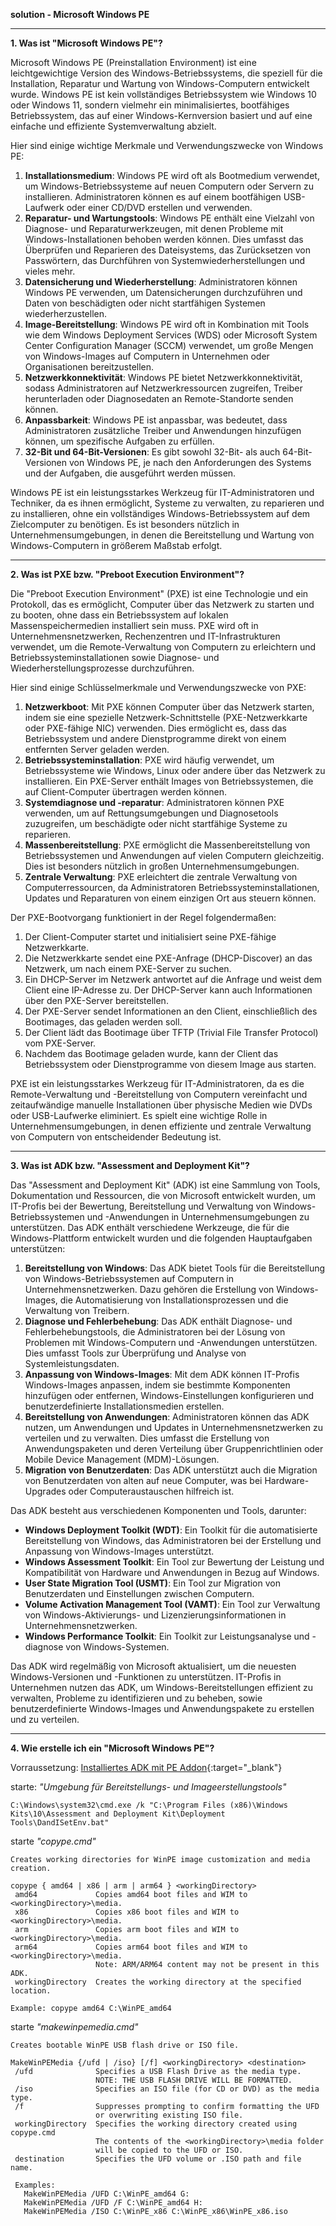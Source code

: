 
**solution - Microsoft Windows PE**

---

**1. Was ist "Microsoft Windows PE"?**

Microsoft Windows PE (Preinstallation Environment) ist eine leichtgewichtige Version des Windows-Betriebssystems, die speziell für die Installation, Reparatur und Wartung von Windows-Computern entwickelt wurde. Windows PE ist kein vollständiges Betriebssystem wie Windows 10 oder Windows 11, sondern vielmehr ein minimalisiertes, bootfähiges Betriebssystem, das auf einer Windows-Kernversion basiert und auf eine einfache und effiziente Systemverwaltung abzielt.

Hier sind einige wichtige Merkmale und Verwendungszwecke von Windows PE:

1. **Installationsmedium**: Windows PE wird oft als Bootmedium verwendet, um Windows-Betriebssysteme auf neuen Computern oder Servern zu installieren. Administratoren können es auf einem bootfähigen USB-Laufwerk oder einer CD/DVD erstellen und verwenden.
2. **Reparatur- und Wartungstools**: Windows PE enthält eine Vielzahl von Diagnose- und Reparaturwerkzeugen, mit denen Probleme mit Windows-Installationen behoben werden können. Dies umfasst das Überprüfen und Reparieren des Dateisystems, das Zurücksetzen von Passwörtern, das Durchführen von Systemwiederherstellungen und vieles mehr.
3. **Datensicherung und Wiederherstellung**: Administratoren können Windows PE verwenden, um Datensicherungen durchzuführen und Daten von beschädigten oder nicht startfähigen Systemen wiederherzustellen.
4. **Image-Bereitstellung**: Windows PE wird oft in Kombination mit Tools wie dem Windows Deployment Services (WDS) oder Microsoft System Center Configuration Manager (SCCM) verwendet, um große Mengen von Windows-Images auf Computern in Unternehmen oder Organisationen bereitzustellen.
5. **Netzwerkkonnektivität**: Windows PE bietet Netzwerkkonnektivität, sodass Administratoren auf Netzwerkressourcen zugreifen, Treiber herunterladen oder Diagnosedaten an Remote-Standorte senden können.
6. **Anpassbarkeit**: Windows PE ist anpassbar, was bedeutet, dass Administratoren zusätzliche Treiber und Anwendungen hinzufügen können, um spezifische Aufgaben zu erfüllen.
7. **32-Bit und 64-Bit-Versionen**: Es gibt sowohl 32-Bit- als auch 64-Bit-Versionen von Windows PE, je nach den Anforderungen des Systems und der Aufgaben, die ausgeführt werden müssen.

Windows PE ist ein leistungsstarkes Werkzeug für IT-Administratoren und Techniker, da es ihnen ermöglicht, Systeme zu verwalten, zu reparieren und zu installieren, ohne ein vollständiges Windows-Betriebssystem auf dem Zielcomputer zu benötigen. Es ist besonders nützlich in Unternehmensumgebungen, in denen die Bereitstellung und Wartung von Windows-Computern in größerem Maßstab erfolgt.

---

**2. Was ist PXE bzw. "Preboot Execution Environment"?**

Die "Preboot Execution Environment" (PXE) ist eine Technologie und ein Protokoll, das es ermöglicht, Computer über das Netzwerk zu starten und zu booten, ohne dass ein Betriebssystem auf lokalen Massenspeichermedien installiert sein muss. PXE wird oft in Unternehmensnetzwerken, Rechenzentren und IT-Infrastrukturen verwendet, um die Remote-Verwaltung von Computern zu erleichtern und Betriebssysteminstallationen sowie Diagnose- und Wiederherstellungsprozesse durchzuführen.

Hier sind einige Schlüsselmerkmale und Verwendungszwecke von PXE:

1. **Netzwerkboot**: Mit PXE können Computer über das Netzwerk starten, indem sie eine spezielle Netzwerk-Schnittstelle (PXE-Netzwerkkarte oder PXE-fähige NIC) verwenden. Dies ermöglicht es, dass das Betriebssystem und andere Dienstprogramme direkt von einem entfernten Server geladen werden.
2. **Betriebssysteminstallation**: PXE wird häufig verwendet, um Betriebssysteme wie Windows, Linux oder andere über das Netzwerk zu installieren. Ein PXE-Server enthält Images von Betriebssystemen, die auf Client-Computer übertragen werden können.
3. **Systemdiagnose und -reparatur**: Administratoren können PXE verwenden, um auf Rettungsumgebungen und Diagnosetools zuzugreifen, um beschädigte oder nicht startfähige Systeme zu reparieren.
4. **Massenbereitstellung**: PXE ermöglicht die Massenbereitstellung von Betriebssystemen und Anwendungen auf vielen Computern gleichzeitig. Dies ist besonders nützlich in großen Unternehmensumgebungen.
5. **Zentrale Verwaltung**: PXE erleichtert die zentrale Verwaltung von Computerressourcen, da Administratoren Betriebssysteminstallationen, Updates und Reparaturen von einem einzigen Ort aus steuern können.

Der PXE-Bootvorgang funktioniert in der Regel folgendermaßen:

1. Der Client-Computer startet und initialisiert seine PXE-fähige Netzwerkkarte.
2. Die Netzwerkkarte sendet eine PXE-Anfrage (DHCP-Discover) an das Netzwerk, um nach einem PXE-Server zu suchen.
3. Ein DHCP-Server im Netzwerk antwortet auf die Anfrage und weist dem Client eine IP-Adresse zu. Der DHCP-Server kann auch Informationen über den PXE-Server bereitstellen.
4. Der PXE-Server sendet Informationen an den Client, einschließlich des Bootimages, das geladen werden soll.
5. Der Client lädt das Bootimage über TFTP (Trivial File Transfer Protocol) vom PXE-Server.
6. Nachdem das Bootimage geladen wurde, kann der Client das Betriebssystem oder Dienstprogramme von diesem Image aus starten.

PXE ist ein leistungsstarkes Werkzeug für IT-Administratoren, da es die Remote-Verwaltung und -Bereitstellung von Computern vereinfacht und zeitaufwändige manuelle Installationen über physische Medien wie DVDs oder USB-Laufwerke eliminiert. Es spielt eine wichtige Rolle in Unternehmensumgebungen, in denen effiziente und zentrale Verwaltung von Computern von entscheidender Bedeutung ist.

---

**3. Was ist ADK bzw. "Assessment and Deployment Kit"?**

Das "Assessment and Deployment Kit" (ADK) ist eine Sammlung von Tools, Dokumentation und Ressourcen, die von Microsoft entwickelt wurden, um IT-Profis bei der Bewertung, Bereitstellung und Verwaltung von Windows-Betriebssystemen und -Anwendungen in Unternehmensumgebungen zu unterstützen. Das ADK enthält verschiedene Werkzeuge, die für die Windows-Plattform entwickelt wurden und die folgenden Hauptaufgaben unterstützen:

1. **Bereitstellung von Windows**: Das ADK bietet Tools für die Bereitstellung von Windows-Betriebssystemen auf Computern in Unternehmensnetzwerken. Dazu gehören die Erstellung von Windows-Images, die Automatisierung von Installationsprozessen und die Verwaltung von Treibern.
2. **Diagnose und Fehlerbehebung**: Das ADK enthält Diagnose- und Fehlerbehebungstools, die Administratoren bei der Lösung von Problemen mit Windows-Computern und -Anwendungen unterstützen. Dies umfasst Tools zur Überprüfung und Analyse von Systemleistungsdaten.
3. **Anpassung von Windows-Images**: Mit dem ADK können IT-Profis Windows-Images anpassen, indem sie bestimmte Komponenten hinzufügen oder entfernen, Windows-Einstellungen konfigurieren und benutzerdefinierte Installationsmedien erstellen.
4. **Bereitstellung von Anwendungen**: Administratoren können das ADK nutzen, um Anwendungen und Updates in Unternehmensnetzwerken zu verteilen und zu verwalten. Dies umfasst die Erstellung von Anwendungspaketen und deren Verteilung über Gruppenrichtlinien oder Mobile Device Management (MDM)-Lösungen.
5. **Migration von Benutzerdaten**: Das ADK unterstützt auch die Migration von Benutzerdaten von alten auf neue Computer, was bei Hardware-Upgrades oder Computeraustauschen hilfreich ist.

Das ADK besteht aus verschiedenen Komponenten und Tools, darunter:

- **Windows Deployment Toolkit (WDT)**: Ein Toolkit für die automatisierte Bereitstellung von Windows, das Administratoren bei der Erstellung und Anpassung von Windows-Images unterstützt.
- **Windows Assessment Toolkit**: Ein Tool zur Bewertung der Leistung und Kompatibilität von Hardware und Anwendungen in Bezug auf Windows.
- **User State Migration Tool (USMT)**: Ein Tool zur Migration von Benutzerdaten und Einstellungen zwischen Computern.
- **Volume Activation Management Tool (VAMT)**: Ein Tool zur Verwaltung von Windows-Aktivierungs- und Lizenzierungsinformationen in Unternehmensnetzwerken.
- **Windows Performance Toolkit**: Ein Toolkit zur Leistungsanalyse und -diagnose von Windows-Systemen.

Das ADK wird regelmäßig von Microsoft aktualisiert, um die neuesten Windows-Versionen und -Funktionen zu unterstützen. IT-Profis in Unternehmen nutzen das ADK, um Windows-Bereitstellungen effizient zu verwalten, Probleme zu identifizieren und zu beheben, sowie benutzerdefinierte Windows-Images und Anwendungspakete zu erstellen und zu verteilen.

---

**4. Wie erstelle ich ein "Microsoft Windows PE"?**

Vorraussetzung: [Installiertes ADK mit PE Addon](https://docs.microsoft.com/de-de/windows-hardware/get-started/adk-install#other-adk-downloads){:target="_blank"} 

starte: _"Umgebung für Bereitstellungs- und Imageerstellungstools"_
```
C:\Windows\system32\cmd.exe /k "C:\Program Files (x86)\Windows Kits\10\Assessment and Deployment Kit\Deployment Tools\DandISetEnv.bat" 
```

starte _"copype.cmd"_
```
Creates working directories for WinPE image customization and media creation.

copype { amd64 | x86 | arm | arm64 } <workingDirectory>
 amd64             Copies amd64 boot files and WIM to <workingDirectory>\media.
 x86               Copies x86 boot files and WIM to <workingDirectory>\media.
 arm               Copies arm boot files and WIM to <workingDirectory>\media.
 arm64             Copies arm64 boot files and WIM to <workingDirectory>\media.
                   Note: ARM/ARM64 content may not be present in this ADK.
 workingDirectory  Creates the working directory at the specified location.

Example: copype amd64 C:\WinPE_amd64
```

starte _"makewinpemedia.cmd"_
```
Creates bootable WinPE USB flash drive or ISO file.

MakeWinPEMedia {/ufd | /iso} [/f] <workingDirectory> <destination>
 /ufd              Specifies a USB Flash Drive as the media type.
                   NOTE: THE USB FLASH DRIVE WILL BE FORMATTED.
 /iso              Specifies an ISO file (for CD or DVD) as the media type.
 /f                Suppresses prompting to confirm formatting the UFD
                   or overwriting existing ISO file.
 workingDirectory  Specifies the working directory created using copype.cmd
                   The contents of the <workingDirectory>\media folder
                   will be copied to the UFD or ISO.
 destination       Specifies the UFD volume or .ISO path and file name.

 Examples:
   MakeWinPEMedia /UFD C:\WinPE_amd64 G:
   MakeWinPEMedia /UFD /F C:\WinPE_amd64 H:
   MakeWinPEMedia /ISO C:\WinPE_x86 C:\WinPE_x86\WinPE_x86.iso
```
